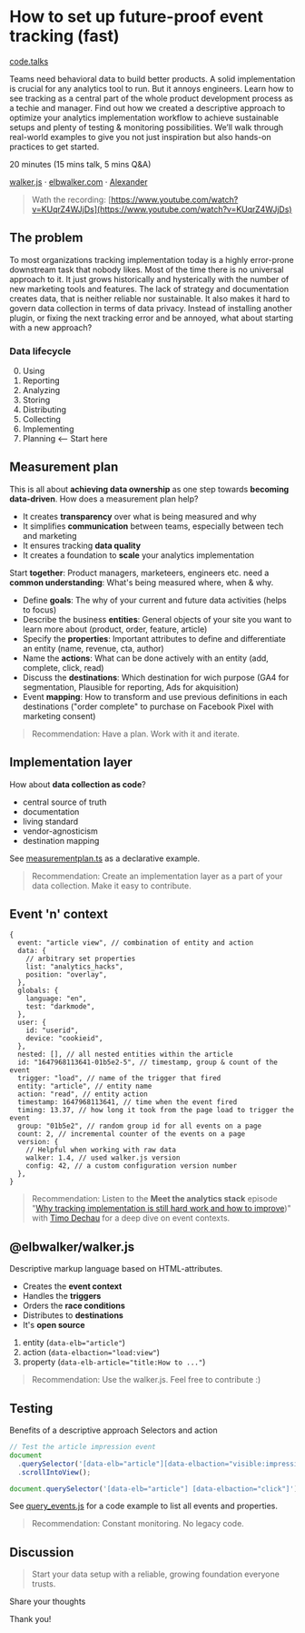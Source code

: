 # How to set up future-proof event tracking (fast)

[code.talks](https://codetalks.de/)

Teams need behavioral data to build better products. A solid implementation is crucial for any analytics tool to run. But it annoys engineers.
Learn how to see tracking as a central part of the whole product development process as a techie and manager. Find out how we created a descriptive approach to optimize your analytics implementation workflow to achieve sustainable setups and plenty of testing & monitoring possibilities.
We’ll walk through real-world examples to give you not just inspiration but also hands-on practices to get started.

20 minutes (15 mins talk, 5 mins Q&A)

[walker.js](https://github.com/elbwalker/walker.js) · [elbwalker.com](https://www.elbwalker.com) · [Alexander](https://www.linkedin.com/in/alexanderkirtzel/)

> Wath the recording: [https://www.youtube.com/watch?v=KUqrZ4WJjDs](https://www.youtube.com/watch?v=KUqrZ4WJjDs)

## The problem

To most organizations tracking implementation today is a highly error-prone downstream task that nobody likes. Most of the time there is no universal approach to it. It just grows historically and hysterically with the number of new marketing tools and features. The lack of strategy and documentation creates data, that is neither reliable nor sustainable. It also makes it hard to govern data collection in terms of data privacy. Instead of installing another plugin, or fixing the next tracking error and be annoyed, what about starting with a new approach?

### Data lifecycle

0. Using
1. Reporting
2. Analyzing
3. Storing
4. Distributing
5. Collecting
6. Implementing
7. Planning <-- Start here

## Measurement plan

This is all about **achieving data ownership** as one step towards **becoming data-driven**. How does a measurement plan help?

- It creates **transparency** over what is being measured and why
- It simplifies **communication** between teams, especially between tech and marketing
- It ensures tracking **data quality**
- It creates a foundation to **scale** your analytics implementation

Start **together**: Product managers, marketeers, engineers etc. need a **common understanding**: What's being measured where, when & why.

- Define **goals**: The why of your current and future data activities (helps to focus)
- Describe the business **entities**: General objects of your site you want to learn more about (product, order, feature, article)
- Specify the **properties**: Important attributes to define and differentiate an entity (name, revenue, cta, author)
- Name the **actions**: What can be done actively with an entity (add, complete, click, read)
- Discuss the **destinations**: Which destination for wich purpose (GA4 for segmentation, Plausible for reporting, Ads for akquisition)
- Event **mapping**: How to transform and use previous definitions in each destinations ("order complete" to purchase on Facebook Pixel with marketing consent)

> Recommendation: Have a plan. Work with it and iterate.

## Implementation layer

How about **data collection as code**?

- central source of truth
- documentation
- living standard
- vendor-agnosticism
- destination mapping

See [measurementplan.ts](./measurementplan.ts) as a declarative example.

> Recommendation: Create an implementation layer as a part of your data collection. Make it easy to contribute.

## Event 'n' context

```json5
{
  event: "article view", // combination of entity and action
  data: {
    // arbitrary set properties
    list: "analytics_hacks",
    position: "overlay",
  },
  globals: {
    language: "en",
    test: "darkmode",
  },
  user: {
    id: "userid",
    device: "cookieid",
  },
  nested: [], // all nested entities within the article
  id: "1647968113641-01b5e2-5", // timestamp, group & count of the event
  trigger: "load", // name of the trigger that fired
  entity: "article", // entity name
  action: "read", // entity action
  timestamp: 1647968113641, // time when the event fired
  timing: 13.37, // how long it took from the page load to trigger the event
  group: "01b5e2", // random group id for all events on a page
  count: 2, // incremental counter of the events on a page
  version: {
    // Helpful when working with raw data
    walker: 1.4, // used walker.js version
    config: 42, // a custom configuration version number
  },
}
```

> Recommendation: Listen to the **Meet the analytics stack** episode "[Why tracking implementation is still hard work and how to improve](../220907-meet_the_analytics_stack/))" with [Timo Dechau](https://www.linkedin.com/in/timo-dechau/) for a deep dive on event contexts.

## @elbwalker/walker.js

Descriptive markup language based on HTML-attributes.

- Creates the **event context**
- Handles the **triggers**
- Orders the **race conditions**
- Distributes to **destinations**
- It's **open source**

1. entity (`data-elb="article"`)
2. action (`data-elbaction="load:view"`)
3. property (`data-elb-article="title:How to ..."`)

> Recommendation: Use the walker.js. Feel free to contribute :)

## Testing

Benefits of a descriptive approach
Selectors and action

```js
// Test the article impression event
document
  .querySelector('[data-elb="article"][data-elbaction="visible:impression"]')
  .scrollIntoView();

document.querySelector('[data-elb="article"] [data-elbaction="click"]').click();
```

See [query_events.js](./query_events.js) for a code example to list all events and properties.

> Recommendation: Constant monitoring. No legacy code.

## Discussion

> Start your data setup with a reliable, growing foundation everyone trusts.

Share your thoughts

Thank you!
